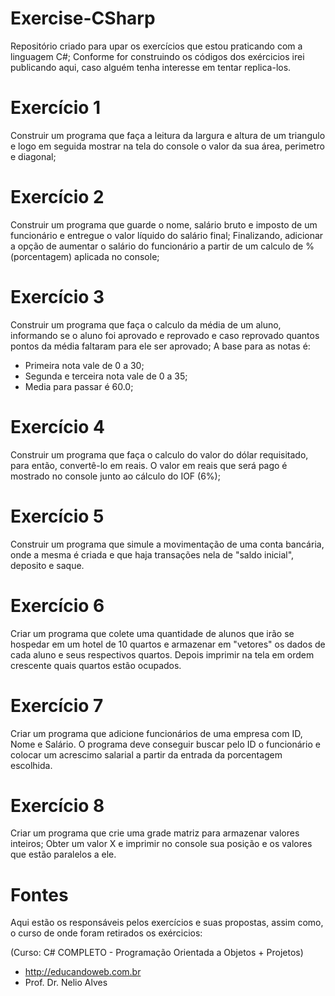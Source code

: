 # Exercise-CSharp

Repositório criado para upar os exercícios que estou praticando com a linguagem C#;
Conforme for construindo os códigos dos exércicios irei publicando aqui, caso alguém tenha interesse em tentar replica-los.

# Exercício 1
Construir um programa que faça a leitura da largura e altura de um triangulo e logo em seguida mostrar na tela do console
o valor da sua área, perimetro e diagonal;

# Exercício 2
Construir um programa que guarde o nome, salário bruto e imposto de um funcionário e entregue o valor líquido do salário final;
Finalizando, adicionar a opção de aumentar o salário do funcionário a partir de um calculo de % (porcentagem) aplicada no console;

# Exercício 3
Construir um programa que faça o calculo da média de um aluno, informando se o aluno foi aprovado e reprovado e caso reprovado
quantos pontos da média faltaram para ele ser aprovado;
A base para as notas é:
- Primeira nota vale de 0 a 30;
- Segunda e terceira nota vale de 0 a 35;
- Media para passar é 60.0;

# Exercício 4

Construir um programa que faça o calculo do valor do dólar requisitado, para então, convertê-lo em reais.
O valor em reais que será pago é mostrado no console junto ao cálculo do IOF (6%);

# Exercício 5

Construir um programa que simule a movimentação de uma conta bancária, onde a mesma é criada e que haja transações nela
de "saldo inicial", deposito e saque.

# Exercício 6

Criar um programa que colete uma quantidade de alunos que irão se hospedar em um hotel de 10 quartos e armazenar em "vetores" os dados
de cada aluno e seus respectivos quartos. Depois imprimir na tela em ordem crescente quais quartos estão ocupados.

# Exercício 7

Criar um programa que adicione funcionários de uma empresa com ID, Nome e Salário.
O programa deve conseguir buscar pelo ID o funcionário e colocar um acrescimo salarial a partir da entrada da porcentagem escolhida.

# Exercício 8

Criar um programa que crie uma grade matriz para armazenar valores inteiros;
Obter um valor X e imprimir no console sua posição e os valores que estão paralelos a ele.

# Fontes
Aqui estão os responsáveis pelos exercícios e suas propostas, assim como, o curso de onde foram retirados os exércicios:

(Curso: C# COMPLETO - Programação Orientada a Objetos + Projetos)
- http://educandoweb.com.br
- Prof. Dr. Nelio Alves
